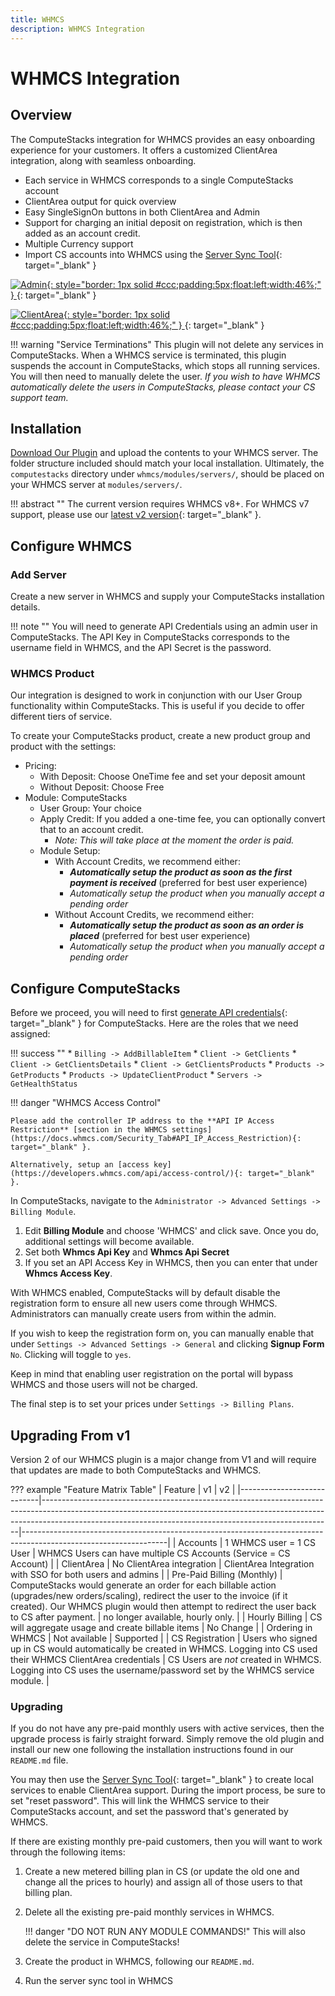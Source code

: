 ```yaml
---
title: WHMCS
description: WHMCS Integration
---
```

# WHMCS Integration

## Overview

The ComputeStacks integration for WHMCS provides an easy onboarding experience for your customers. It offers a customized ClientArea integration, along with seamless onboarding.

* Each service in WHMCS corresponds to a single ComputeStacks account
* ClientArea output for quick overview
* Easy SingleSignOn buttons in both ClientArea and Admin
* Support for charging an initial deposit on registration, which is then added as an account credit.
* Multiple Currency support
* Import CS accounts into WHMCS using the [Server Sync Tool](https://docs.whmcs.com/Server_Sync_Tool){: target="_blank" }

[ ![Admin](/images/content/whmcs/whmcs-admin-service.png){: style="border: 1px solid #ccc;padding:5px;float:left;width:46%;" } ](/images/content/whmcs/whmcs-admin-service.png){: target="_blank" }

[ ![ClientArea](/images/content/whmcs/whmcs-clientarea.png){: style="border: 1px solid #ccc;padding:5px;float:left;width:46%;" } ](/images/content/whmcs/whmcs-clientarea.png){: target="_blank" }

<div style="clear:both;"></div>

!!! warning "Service Terminations"
    This plugin will not delete any services in ComputeStacks. When a WHMCS service is terminated, this plugin suspends the account in ComputeStacks, which stops all running services. You will then need to manually delete the user. _If you wish to have WHMCS automatically delete the users in ComputeStacks, please contact your CS support team._

## Installation

[Download Our Plugin](https://github.com/ComputeStacks/billing-whmcs/archive/master.zip) and upload the contents to your WHMCS server. The folder structure included should match your local installation. Ultimately, the `computestacks` directory under `whmcs/modules/servers/`, should be placed on your WHMCS server at `modules/servers/`.

!!! abstract ""
    The current version requires WHMCS v8+. For WHMCS v7 support, please use our [latest v2 version](https://github.com/ComputeStacks/billing-whmcs/releases){: target="_blank" }.

## Configure WHMCS

### Add Server

Create a new server in WHMCS and supply your ComputeStacks installation details.

!!! note ""
    You will need to generate API Credentials using an admin user in ComputeStacks. The API Key in ComputeStacks corresponds to the username field in WHMCS, and the API Secret is the password.

### WHMCS Product

Our integration is designed to work in conjunction with our User Group functionality within ComputeStacks. This is useful if you decide to offer different tiers of service.

To create your ComputeStacks product, create a new product group and product with the settings:

* Pricing:
  * With Deposit: Choose OneTime fee and set your deposit amount
  * Without Deposit: Choose Free
* Module: ComputeStacks
  * User Group: Your choice
  * Apply Credit: If you added a one-time fee, you can optionally convert that to an account credit.
    * _Note: This will take place at the moment the order is paid._
  * Module Setup:
    * With Account Credits, we recommend either:
        * _**Automatically setup the product as soon as the first payment is received**_ (preferred for best user experience)
        * _Automatically setup the product when you manually accept a pending order_
    * Without Account Credits, we recommend either:
        * _**Automatically setup the product as soon as an order is placed**_ (preferred for best user experience)
        * _Automatically setup the product when you manually accept a pending order_

## Configure ComputeStacks

Before we proceed, you will need to first [generate API credentials](https://docs.whmcs.com/API_Authentication_Credentials){: target="_blank" } for ComputeStacks. Here are the roles that we need assigned:

!!! success ""
    * `Billing -> AddBillableItem`
    * `Client -> GetClients`
    * `Client -> GetClientsDetails`
    * `Client -> GetClientsProducts`
    * `Products -> GetProducts`
    * `Products -> UpdateClientProduct`
    * `Servers -> GetHealthStatus`

!!! danger "WHMCS Access Control"

    Please add the controller IP address to the **API IP Access Restriction** [section in the WHMCS settings](https://docs.whmcs.com/Security_Tab#API_IP_Access_Restriction){: target="_blank" }.

    Alternatively, setup an [access key](https://developers.whmcs.com/api/access-control/){: target="_blank" }.

In ComputeStacks, navigate to the `Administrator -> Advanced Settings -> Billing Module`.

1. Edit **Billing Module** and choose 'WHMCS' and click save. Once you do, additional settings will become available.
2. Set both **Whmcs Api Key** and **Whmcs Api Secret**
3. If you set an API Access Key in WHMCS, then you can enter that under **Whmcs Access Key**.

With WHMCS enabled, ComputeStacks will by default disable the registration form to ensure all new users come through WHMCS. Administrators can manually create users from within the admin.

If you wish to keep the registration form on, you can manually enable that under `Settings -> Advanced Settings -> General` and clicking **Signup Form** `No`. Clicking will toggle to `yes`.

Keep in mind that enabling user registration on the portal will bypass WHMCS and those users will not be charged. 

The final step is to set your prices under `Settings -> Billing Plans`.

## Upgrading From v1

Version 2 of our WHMCS plugin is a major change from V1 and will require that updates are made to both ComputeStacks and WHMCS.

??? example "Feature Matrix Table"
    | Feature                    | v1                                                                                                                                                                                                                                 | v2                                                                                                               |
    |----------------------------|------------------------------------------------------------------------------------------------------------------------------------------------------------------------------------------------------------------------------------|------------------------------------------------------------------------------------------------------------------|
    | Accounts                   | 1 WHMCS user = 1 CS User                                                                                                                                                                                                           | WHMCS Users can have multiple CS Accounts (Service = CS Account)                                                 |
    | ClientArea                 | No ClientArea integration                                                                                                                                                                                                          | ClientArea Integration with SSO for both users and admins                                                        |
    | Pre-Paid Billing (Monthly) | ComputeStacks would generate an order for each billable action (upgrades/new orders/scaling), redirect the user to the invoice (if it created). Our WHMCS plugin would then attempt to redirect the user back to CS after payment. | no longer available, hourly only.                                                                                |
    | Hourly Billing             | CS will aggregate usage and create billable items                                                                                                                                                                                  | No Change                                                                                                        |
    | Ordering in WHMCS          | Not available                                                                                                                                                                                                                      | Supported                                                                                                        |
    | CS Registration            | Users who signed up in CS would automatically be created in WHMCS. Logging into CS used their WHMCS ClientArea credentials                                                                                                         | CS Users are _not_ created in WHMCS. Logging into CS uses the username/password set by the WHMCS service module. |

### Upgrading

If you do not have any pre-paid monthly users with active services, then the upgrade process is fairly straight forward. Simply remove the old plugin and install our new one following the installation instructions found in our `README.md` file.

You may then use the [Server Sync Tool](https://docs.whmcs.com/Server_Sync_Tool){: target="_blank" } to create local services to enable ClientArea support. During the import process, be sure to set "reset password". This will link the WHMCS service to their ComputeStacks account, and set the password that's generated by WHMCS.

If there are existing monthly pre-paid customers, then you will want to work through the following items:

1. Create a new metered billing plan in CS (or update the old one and change all the prices to hourly) and assign all of those users to that billing plan.
2. Delete all the existing pre-paid monthly services in WHMCS.
    
    !!! danger "DO NOT RUN ANY MODULE COMMANDS!"
        This will also delete the service in ComputeStacks!

3. Create the product in WHMCS, following our `README.md`.
4. Run the server sync tool in WHMCS
